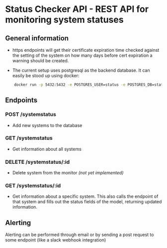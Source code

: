 # Status Checker API - REST API for monitoring system statuses

## General information
* https endpoints will get their certificate expiration time checked against the setting of the system on how many days before cert expiration a warning should be created.

* The current setup uses postgresql as the backend database. It can easily be stood up using docker:
```bash
    docker run -p 5432:5432 -e POSTGRES_USER=status -e POSTGRES_DB=status -e POSTGRES_PASSWORD=muchs3cretw0w postgres:latest
```
## Endpoints
### POST /systemstatus
* Add new systems to the database
### GET /systemstatus
* Get information about all systems 
### DELETE /systemstatus/:id
* Delete system from the monitor _(not yet implemented)_
### GET /systemstatus/:id
* Get information about a specific system. This also calls the endpoint of that system and fills out the status fields of the model, returning updated information.

## Alerting
Alerting can be performed through email or by sending a post request to some endpoint (like a slack webhook integration)